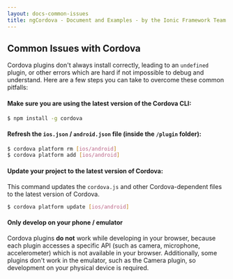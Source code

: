 ```yaml
---
layout: docs-common-issues
title: ngCordova - Document and Examples - by the Ionic Framework Team
---
```


## Common Issues with Cordova

Cordova plugins don't always install correctly, leading to an `undefined` plugin, or other errors which are hard if not impossible to debug and understand. Here are a few steps you can take to overcome these common pitfalls:

#### Make sure you are using the latest version of the Cordova CLI:

```bash
$ npm install -g cordova
```

#### Refresh the `ios.json` / `android.json` file (inside the `/plugin` folder):

```bash
$ cordova platform rm [ios/android]
$ cordova platform add [ios/android]
```

#### Update your project to the latest version of Cordova:

This command updates the `cordova.js` and other Cordova-dependent files to the latest version of Cordova.

```bash
$ cordova platform update [ios/android]
```


#### Only develop on your phone / emulator

Cordova plugins **do not** work while developing in your browser, because each plugin accesses a specific API (such as camera, microphone, accelerometer) which is not available in your browser. Additionally, some plugins don't work in the emulator, such as the Camera plugin, so development on your physical device is required.

